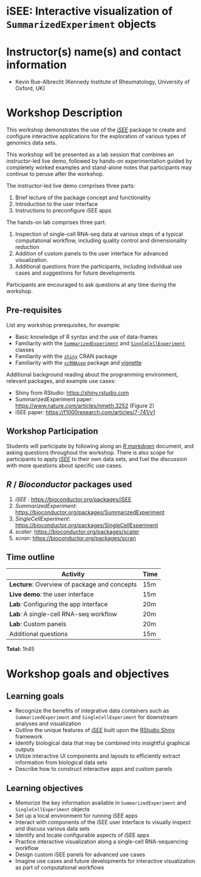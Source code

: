 # iSEE: Interactive visualization of `SummarizedExperiment` objects

# Instructor(s) name(s) and contact information

- Kevin Rue-Albrecht (Kennedy Institute of Rheumatology, University of Oxford, UK)

# Workshop Description

This workshop demonstrates the use of the [_iSEE_](http://bioconductor.org/packages/iSEE/) package to create and configure interactive applications for the exploration of various types of genomics data sets.

This workshop will be presented as a lab session that combines an instructor-led live demo, followed by hands-on experimentation guided by completely worked examples and stand-alone notes that participants may continue to peruse after the workshop.

The instructor-led live demo comprises three parts:

1. Brief lecture of the package concept and functionality
2. Introduction to the user interface
3. Instructions to preconfigure iSEE apps

The hands-on lab comprises three part:

1. Inspection of single-cell RNA-seq data at various steps of a typical computational workflow, including quality control and dimensionality reduction
2. Addition of custom panels to the user interface for advanced visualization.
3. Additional questions from the participants, including individual use cases and suggestions for future developments

Participants are encouraged to ask questions at any time during the workshop.

## Pre-requisites

List any workshop prerequisites, for example:

* Basic knowledge of R syntax and the use of data-frames
* Familiarity with the [`SummarizedExperiment`](http://bioconductor.org/packages/SummarizedExperiment) and [`SingleCellExperiment`](http://bioconductor.org/packages/SingleCellExperiment) classes
* Familiarity with the [`shiny`](https://CRAN.R-project.org/package=shiny) CRAN package
* Familiarity with the [`scRNAseq`](http://bioconductor.org/packages/scRNAseq/) package and [vignette](https://bioconductor.org/packages/release/data/experiment/vignettes/scRNAseq/inst/doc/scRNAseq.html)

Additional background reading about the programming environment, relevant packages, and example use cases:

* Shiny from RStudio: https://shiny.rstudio.com
* SummarizedExperiment paper: https://www.nature.com/articles/nmeth.3252 (Figure 2)
* iSEE paper: https://f1000research.com/articles/7-741/v1

## Workshop Participation

Students will participate by following along an [_R markdown_](https://rmarkdown.rstudio.com/) document, and asking questions throughout the workshop.
There is also scope for participants to apply  [_iSEE_](http://bioconductor.org/packages/iSEE/) to their own data sets, and fuel the discussion with more questions about specific use cases.

## _R_ / _Bioconductor_ packages used

1. _iSEE_ : https://bioconductor.org/packages/iSEE
2. _SummarizedExperiment_: https://bioconductor.org/packages/SummarizedExperiment
3. _SingleCellExperiment_: https://bioconductor.org/packages/SingleCellExperiment
4. _scater_: https://bioconductor.org/packages/scater
5. _scran_: https://bioconductor.org/packages/scran

## Time outline

| Activity                                      | Time |
|-----------------------------------------------|------|
| **Lecture**: Overview of package and concepts | 15m  |
| **Live demo**: the user interface             | 15m  |
| **Lab**: Configuring the app interface        | 20m  |
| **Lab**: A single-cell RNA-seq workflow       | 20m  |
| **Lab**: Custom panels                        | 20m  |
| Additional questions                          | 15m  |

**Total:** 1h45

# Workshop goals and objectives

## Learning goals

* Recognize the benefits of integrative data containers such as `SummarizedExperiment` and `SingleCellExperiment` for downstream analyses and visualization
* Outline the unique features of [_iSEE_](http://bioconductor.org/packages/iSEE/) built upon the [RStudio Shiny](https://shiny.rstudio.com) framework
* Identify biological data that may be combined into insightful graphical outputs
* Utilize interactive UI components and layouts to efficiently extract information from biological data sets
* Describe how to construct interactive apps and custom panels

## Learning objectives

* Memorize the key information available in `SummarizedExperiment` and `SingleCellExperiment` objects
* Set up a local environment for running iSEE apps
* Interact with components of the iSEE user interface to visually inspect and discuss various data sets
* Identify and locate configurable aspects of iSEE apps
* Practice interactive visualization along a single-cell RNA-sequencing workflow
* Design custom iSEE panels for advanced use cases
* Imagine use cases and future developments for interactive visualization as part of computational workflows
